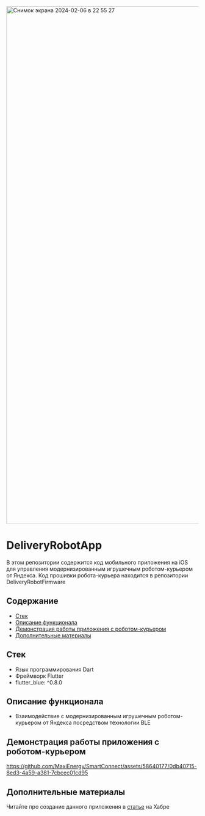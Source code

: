
<img width="1354" alt="Снимок экрана 2024-02-06 в 22 55 27" src="https://github.com/MaxiEnergy/SmartConnect/assets/58640177/f85fc0ca-a597-4f01-8336-31c180d56fa5">

# DeliveryRobotApp
В этом репозитории содержится код мобильного приложения на iOS для управления модернизированным игрушечным роботом-курьером от Яндекса. Код прошивки робота-курьера находится в репозитории DeliveryRobotFirmware

## Содержание
- [Стек](#cтек)
- [Описание функционала](#описание-функционала)
- [Демонстрация работы приложения с роботом-курьером](#демонстрация-работы-приложения-с-роботом-курьером)
- [Дополнительные материалы](#дополнительные-материалы)

## Стек
- Язык программирования Dart
- Фреймворк Flutter
- flutter_blue: ^0.8.0

## Описание функционала
- Взаимодействие с модернизированным игрушечным роботом-курьером от Яндекса посредством технологии BLE

## Демонстрация работы приложения с роботом-курьером
https://github.com/MaxiEnergy/SmartConnect/assets/58640177/0db40715-8ed3-4a59-a381-7cbcec01cd95

## Дополнительные материалы
Читайте про создание данного приложения в [статье](https://habr.com/ru/articles/792684/) на Хабре

